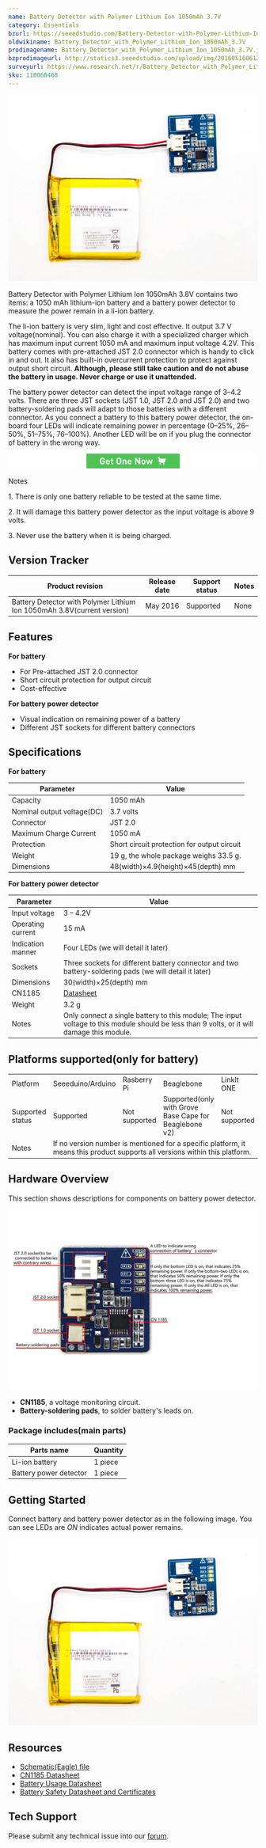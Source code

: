```yaml
---
name: Battery Detector with Polymer Lithium Ion 1050mAh 3.7V
category: Essentials
bzurl: https://seeedstudio.com/Battery-Detector-with-Polymer-Lithium-Ion-1050mAh-3.7V-p-2648.html
oldwikiname: Battery_Detector_with_Polymer_Lithium_Ion_1050mAh_3.7V
prodimagename: Battery_Detector_with_Polymer_Lithium_Ion_1050mAh_3.7V.jpg
bzprodimageurl: http://statics3.seeedstudio.com/upload/img/20160516061251-cd8343.jpg
surveyurl: https://www.research.net/r/Battery_Detector_with_Polymer_Lithium_Ion_1050mAh_3_7V
sku: 110060468
---
```


![](https://raw.githubusercontent.com/SeeedDocument/Battery_Detector_with_Polymer_Lithium_Ion_1050mAh_3.7V/master/img/Battery_Detector_with_Polymer_Lithium_Ion_1050mAh_3.7V.jpg)

Battery Detector with Polymer Lithium Ion 1050mAh 3.8V contains two items: a 1050 mAh lithium-ion battery and a battery power detector to measure the power remain in a li-ion battery.

The li-ion battery is very slim, light and cost effective. It output 3.7 V voltage(nominal). You can also charge it with a specialized charger which has maximum input current 1050 mA and maximum input voltage 4.2V. This battery comes with pre-attached JST 2.0 connector which is handy to click in and out. It also has built-in overcurrent protection to protect against output short circuit. **Although, please still take caution and do not abuse the battery in usage. Never charge or use it unattended.**

The battery power detector can detect the input voltage range of 3–4.2 volts. There are three JST sockets (JST 1.0, JST 2.0 and JST 2.0) and two battery-soldering pads will adapt to those batteries with a different connector. As you connect a battery to this battery power detector, the on-board four LEDs will indicate remaining power in percentage (0–25%, 26–50%, 51–75%, 76–100%). Another LED will be on if you plug the connector of battery in the wrong way.

[![](https://raw.githubusercontent.com/SeeedDocument/common/master/Get_One_Now_Banner.png)](http://www.seeedstudio.com/Battery-Detector-with-Polymer-Lithium-Ion-1050mAh-3.7V-p-2648.html)

<div class="admonition note">
<p class="admonition-title">Notes</p>
<p> 1. There is only one battery reliable to be tested at the same time.</p>
<p> 2. It will damage this battery power detector as the input voltage is above 9 volts.</p>
<p> 3. Never use the battery when it is being charged.</p>
</div>


Version Tracker
----------------

| Product revision                                                        | Release date | Support status | Notes |
|-------------------------------------------------------------------------|--------------|----------------|-------|
| Battery Detector with Polymer Lithium Ion 1050mAh 3.8V(current version) | May 2016     | Supported      | None  |


Features
--------

**For battery**

-   For Pre-attached JST 2.0 connector
-   Short circuit protection for output circuit
-   Cost-effective

**For battery power detector**

-   Visual indication on remaining power of a battery
-   Different JST sockets for different battery connectors

Specifications
--------------

**For battery**

| Parameter                  | Value                                       |
|----------------------------|---------------------------------------------|
| Capacity                   | 1050 mAh                                    |
| Nominal output voltage(DC) | 3.7 volts                                   |
| Connector                  | JST 2.0                                     |
| Maximum Charge Current     | 1050 mA                                     |
| Protection                 | Short circuit protection for output circuit |
| Weight                     | 19 g, the whole package weighs 33.5 g.      |
| Dimensions                 | 48(width)×4.9(height)×45(depth) mm          |

**For battery power detector**


| Parameter         | Value                                                                                                                                          |
|-------------------|-------------------------------------------------------------------------------------------------------------------------------------------|
| Input voltage     | 3 – 4.2V                                                                                                                                  |
| Operating current | 15 mA                                                                                                                                     |
| Indication manner | Four LEDs (we will detail it later)                                                                                                       |
| Sockets           | Three sockets for different battery connector and two battery-soldering pads (we will detail it later)                                    |
| Dimensions        | 30(width)×25(depth) mm                                                                                                                    |
| CN1185            | [Datasheet](https://raw.githubusercontent.com/SeeedDocument/Battery_Detector_with_Polymer_Lithium_Ion_1050mAh_3.7V/master/res/CN1185_Datasheet.pdf)                                      |
| Weight            | 3.2 g                                                                                                                                     |
| Notes             | Only connect a single battery to this module; The input voltage to this module should be less than 9 volts, or it will damage this module. |

Platforms supported(only for battery)
------------------------
<table>
<tr>
<td>
Platform
</td>
<td>
Seeeduino/Arduino
</td>
<td>
Rasberry Pi
</td>
<td>
Beaglebone
</td>
<td>
LinkIt ONE
</td>
</tr>
<tr>
<td>
Supported status
</td>
<td>
Supported
</td>
<td>
Not supported
</td>
<td>
Supported(only with Grove Base Cape for Beaglebone v2)
</td>
<td>
Not supported
</td>
</tr>
<tr>
<td>
Notes
</td>
<td colspan="5">
If no version number is mentioned for a specific platform, it means this product supports all versions within this platform.
</td>
</tr>
</table>

Hardware Overview
-----------------

This section shows descriptions for components on battery power detector.

![](https://raw.githubusercontent.com/SeeedDocument/Battery_Detector_with_Polymer_Lithium_Ion_1050mAh_3.7V/master/img/Battery_kit-3.7V_520mAh_Battery_power_detector_components_description_1200_s.jpg)

-   **CN1185**, a voltage monitoring circuit.
-   **Battery-soldering pads**, to solder battery's leads on.

### **Package includes**(main parts)

| Parts name             | Quantity |
|------------------------|----------|
| Li-ion battery         | 1 piece  |
| Battery power detector | 1 piece  |

Getting Started
---------------

Connect battery and battery power detector as in the following image. You can see LEDs are *ON* indicates actual power remains.

![](https://raw.githubusercontent.com/SeeedDocument/Battery_Detector_with_Polymer_Lithium_Ion_1050mAh_3.7V/master/img/Battery_Detector_with_Polymer_Lithium_Ion_1050mAh_3.7V.jpg)


Resources
---------

-   [Schematic(Eagle) file](https://raw.githubusercontent.com/SeeedDocument/Battery_Detector_with_Polymer_Lithium_Ion_1050mAh_3.7V/master/res/Battery_kit-3.7V_520mAh_Schematics.zip)
-   [CN1185 Datasheet](https://raw.githubusercontent.com/SeeedDocument/Battery_Detector_with_Polymer_Lithium_Ion_1050mAh_3.7V/master/res/CN1185_Datasheet.pdf)
-   [Battery Usage Datasheet](https://raw.githubusercontent.com/SeeedDocument/Battery_Detector_with_Polymer_Lithium_Ion_1050mAh_3.7V/master/res/Battery_Detector_with_Polymer_Lithium_Ion_1050mAh_3.7V_Battery_Datasheet.pdf)
-   [Battery Safety Datasheet and Certificates](https://raw.githubusercontent.com/SeeedDocument/Battery_Detector_with_Polymer_Lithium_Ion_1050mAh_3.7V/master/res/Lithium-ion_Battery_3.7v-1050_mAh_Safety_Datasheet_and_Certificates.zip)

<!-- This Markdown file was created from http://www.seeedstudio.com/wiki/Battery_Detector_with_Polymer_Lithium_Ion_1050mAh_3.7V -->

## Tech Support
Please submit any technical issue into our [forum](http://forum.seeedstudio.com/). 